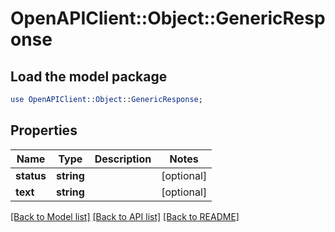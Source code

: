 # OpenAPIClient::Object::GenericResponse

## Load the model package
```perl
use OpenAPIClient::Object::GenericResponse;
```

## Properties
Name | Type | Description | Notes
------------ | ------------- | ------------- | -------------
**status** | **string** |  | [optional] 
**text** | **string** |  | [optional] 

[[Back to Model list]](../README.md#documentation-for-models) [[Back to API list]](../README.md#documentation-for-api-endpoints) [[Back to README]](../README.md)


